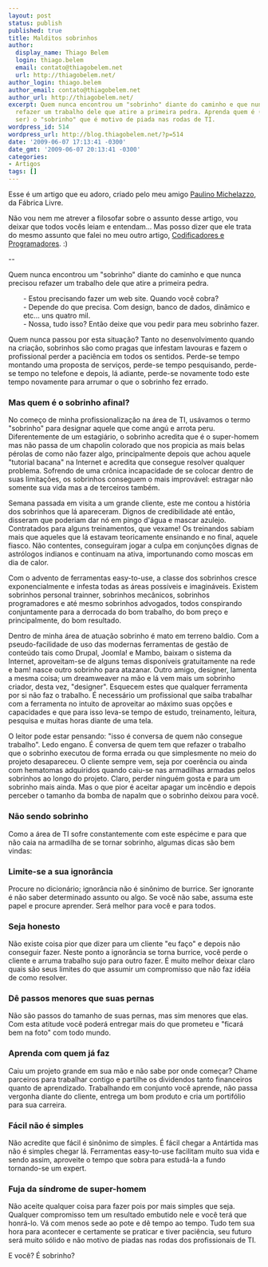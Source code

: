 ```yaml
---
layout: post
status: publish
published: true
title: Malditos sobrinhos
author:
  display_name: Thiago Belem
  login: thiago.belem
  email: contato@thiagobelem.net
  url: http://thiagobelem.net/
author_login: thiago.belem
author_email: contato@thiagobelem.net
author_url: http://thiagobelem.net/
excerpt: Quem nunca encontrou um "sobrinho" diante do caminho e que nunca precisou
  refazer um trabalho dele que atire a primeira pedra. Aprenda quem é (e por que evitar
  ser) o "sobrinho" que é motivo de piada nas rodas de TI.
wordpress_id: 514
wordpress_url: http://blog.thiagobelem.net/?p=514
date: '2009-06-07 17:13:41 -0300'
date_gmt: '2009-06-07 20:13:41 -0300'
categories:
- Artigos
tags: []
---
```

<p>Esse é um artigo que eu adoro, criado pelo meu amigo <a href="http://www.michelazzo.com.br/" target="_blank">Paulino Michelazzo</a>, da <span class="removed_link" title="http://www.fabricalivre.com.br/">Fábrica Livre</span>.</p>
<p>Não vou nem me atrever a filosofar sobre o assunto desse artigo, vou deixar que todos vocês leiam e entendam... Mas posso dizer que ele trata do mesmo assunto que falei no meu outro artigo, <a title="Codificadores e Programadores" href="http://blog.thiagobelem.net/vida-pessoal/codificadores-e-programadores/" target="_blank">Codificadores e Programadores</a>. :)</p>
<p>--</p>
<p>Quem nunca encontrou um "sobrinho" diante do caminho e que nunca precisou refazer um trabalho dele que atire a primeira pedra.</p>
<p style="padding-left: 30px;">-         Estou precisando fazer um web site. Quando você cobra?<br />
-         Depende do que precisa. Com design, banco de dados, dinâmico e etc... uns quatro mil.<br />
-         Nossa, tudo isso? Então deixe que vou pedir para meu sobrinho fazer.</p>
<p>Quem nunca passou por esta situação? Tanto no desenvolvimento quando na criação, sobrinhos são como pragas que infestam lavouras e fazem o profissional perder a paciência em todos os sentidos. Perde-se tempo montando uma proposta de serviços, perde-se tempo pesquisando, perde-se tempo no telefone e depois, lá adiante, perde-se novamente todo este tempo novamente para arrumar o que o sobrinho fez errado.</p>
<h3>Mas quem é o sobrinho afinal?</h3>
<p>No começo de minha profissionalização na área de TI, usávamos o termo "sobrinho" para designar aquele que come angú e arrota peru. Diferentemente de um estagiário, o sobrinho acredita que é o super-homem mas não passa de um chapolin colorado que nos propicia as mais belas pérolas de como não fazer algo, principalmente depois que achou aquele "tutorial bacana" na Internet e acredita que consegue resolver qualquer problema. Sofrendo de uma crônica incapacidade de se colocar dentro de suas limitações, os sobrinhos conseguem o mais improvável: estragar não somente sua vida mas a de terceiros também.</p>
<p>Semana passada em visita a um grande cliente, este me contou a história dos sobrinhos que lá apareceram. Dignos de credibilidade até então, disseram que poderiam dar nó em pingo d'água e mascar azulejo. Contratados para alguns treinamentos, que vexame! Os treinandos sabiam mais que aqueles que lá estavam teoricamente ensinando e no final, aquele fiasco. Não contentes, conseguiram jogar a culpa em conjunções dignas de astrólogos indianos e continuam na ativa, importunando como moscas em dia de calor.</p>
<p>Com o advento de ferramentas easy-to-use, a classe dos sobrinhos cresce exponencialmente e infesta todas as áreas possíveis e imagináveis. Existem sobrinhos personal trainner, sobrinhos mecânicos, sobrinhos programadores e até mesmo sobrinhos advogados, todos conspirando conjuntamente para a derrocada do bom trabalho, do bom preço e principalmente, do bom resultado.</p>
<p>Dentro de minha área de atuação sobrinho é mato em terreno baldio. Com a pseudo-facilidade de uso das modernas ferramentas de gestão de conteúdo tais como Drupal, Joomla! e Mambo, baixam o sistema da Internet, aproveitam-se de alguns temas disponíveis gratuitamente na rede e bam! nasce outro sobrinho para atazanar. Outro amigo, designer, lamenta a mesma coisa; um dreamweaver na mão e lá vem mais um sobrinho criador, desta vez, "designer". Esquecem estes que qualquer ferramenta por si não faz o trabalho. É necessário um profissional que saiba trabalhar com a ferramenta no intuito de aproveitar ao máximo suas opções e capacidades e que para isso leva-se tempo de estudo, treinamento, leitura, pesquisa e muitas horas diante de uma tela.</p>
<p>O leitor pode estar pensando: "isso é conversa de quem não consegue trabalho". Ledo engano. É conversa de quem tem que refazer o trabalho que o sobrinho executou de forma errada ou que simplesmente no meio do projeto desapareceu. O cliente sempre vem, seja por coerência ou ainda com hematomas adquiridos quando caiu-se nas armadilhas armadas pelos sobrinhos ao longo do projeto. Claro, perder ninguém gosta e para um sobrinho mais ainda. Mas o que pior é aceitar apagar um incêndio e depois perceber o tamanho da bomba de napalm que o sobrinho deixou para você.</p>
<h3>Não sendo sobrinho</h3>
<p>Como a área de TI sofre constantemente com este espécime e para que não caia na armadilha de se tornar sobrinho, algumas dicas são bem vindas:</p>
<h3>Limite-se a sua ignorância</h3>
<p>Procure no dicionário; ignorância não é sinônimo de burrice. Ser ignorante é não saber determinado assunto ou algo. Se você não sabe, assuma este papel e procure aprender. Será melhor para você e para todos.</p>
<h3>Seja honesto</h3>
<p>Não existe coisa pior que dizer para um cliente "eu faço" e depois não conseguir fazer. Neste ponto a ignorância se torna burrice, você perde o cliente e arruma trabalho sujo para outro fazer. É muito melhor deixar claro quais são seus limites do que assumir um compromisso que não faz idéia de como resolver.</p>
<h3>Dê passos menores que suas pernas</h3>
<p>Não são passos do tamanho de suas pernas, mas sim menores que elas. Com esta atitude você poderá entregar mais do que prometeu e "ficará bem na foto" com todo mundo.</p>
<h3>Aprenda com quem já faz</h3>
<p>Caiu um projeto grande em sua mão e não sabe por onde começar? Chame parceiros para trabalhar contigo e partilhe os dividendos tanto financeiros quanto de aprendizado. Trabalhando em conjunto você aprende, não passa vergonha diante do cliente, entrega um bom produto e cria um portifólio para sua carreira.</p>
<h3>Fácil não é simples</h3>
<p>Não acredite que fácil é sinônimo de simples. É fácil chegar a Antártida mas não é simples chegar lá. Ferramentas easy-to-use facilitam muito sua vida e sendo assim, aproveite o tempo que sobra para estudá-la a fundo tornando-se um expert.</p>
<h3>Fuja da síndrome de super-homem</h3>
<p>Não aceite qualquer coisa para fazer pois por mais simples que seja. Qualquer compromisso tem um resultado embutido nele e você terá que honrá-lo. Vá com menos sede ao pote e dê tempo ao tempo. Tudo tem sua hora para acontecer e certamente se praticar e tiver paciência, seu futuro será muito sólido e não motivo de piadas nas rodas dos profissionais de TI.</p>
<p>E você? É sobrinho?</p>
